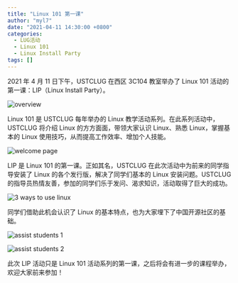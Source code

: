 ```yaml
---
title: "Linux 101 第一课"
author: "myl7"
date: "2021-04-11 14:30:00 +0800"
categories:
  - LUG活动
  - Linux 101
  - Linux Install Party
tags: []
---
```


2021 年 4 月 11 日下午，USTCLUG 在西区 3C104 教室举办了 Linux 101 活动的第一课：LIP（Linux Install Party）。

![overview](http://ftp.lug.ustc.edu.cn/%E6%B4%BB%E5%8A%A8/2021.04.11_Linux_101_%E7%AC%AC%E4%B8%80%E8%AF%BE_%E6%9A%A8_Linux_Install_Party/photos/_DSC3854.JPG)

Linux 101 是 USTCLUG 每年举办的 Linux 教学活动系列。在此系列活动中，USTCLUG 将介绍 Linux 的方方面面，带领大家认识 Linux、熟悉 Linux，掌握基本的 Linux 使用技巧，从而提高工作效率、增加个人技能。

![welcome page](http://ftp.lug.ustc.edu.cn/%E6%B4%BB%E5%8A%A8/2021.04.11_Linux_101_%E7%AC%AC%E4%B8%80%E8%AF%BE_%E6%9A%A8_Linux_Install_Party/photos/_DSC3844.JPG)

LIP 是 Linux 101 的第一课。正如其名，USTCLUG 在此次活动中为前来的同学指导安装了 Linux 的各个发行版，解决了同学们基本的 Linux 安装问题。USTCLUG 的指导员热情友善，参加的同学们乐于发问、渴求知识，活动取得了巨大的成功。

![3 ways to use linux](http://ftp.lug.ustc.edu.cn/%E6%B4%BB%E5%8A%A8/2021.04.11_Linux_101_%E7%AC%AC%E4%B8%80%E8%AF%BE_%E6%9A%A8_Linux_Install_Party/photos/_DSC3899.JPG)

同学们借助此机会认识了 Linux 的基本特点，也为大家埋下了中国开源社区的基础。

![assist students 1](http://ftp.lug.ustc.edu.cn/%E6%B4%BB%E5%8A%A8/2021.04.11_Linux_101_%E7%AC%AC%E4%B8%80%E8%AF%BE_%E6%9A%A8_Linux_Install_Party/photos/_DSC3983.JPG)

![assist students 2](http://ftp.lug.ustc.edu.cn/%E6%B4%BB%E5%8A%A8/2021.04.11_Linux_101_%E7%AC%AC%E4%B8%80%E8%AF%BE_%E6%9A%A8_Linux_Install_Party/photos/_DSC3990.JPG)

此次 LIP 活动只是 Linux 101 活动系列的第一课，之后将会有进一步的课程举办，欢迎大家前来参加！
